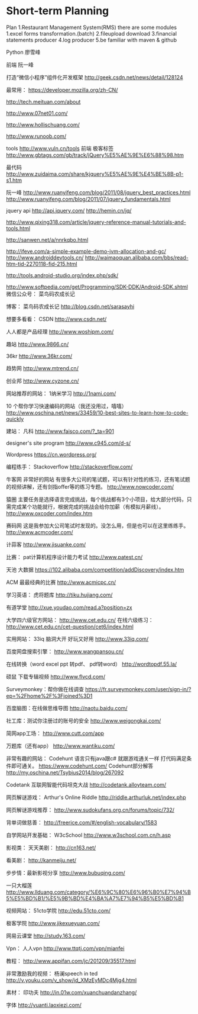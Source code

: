 # Short-term Planning
Plan
1.Restaurant Management System(RMS)
there are some modules
1.excel forms transformation.(batch)
2.fileupload download
3.financial statements producer
4.log producer
5.be familiar with maven & github 

Python 廖雪峰

前端 阮一峰

打造“微信小程序”组件化开发框架
http://geek.csdn.net/news/detail/128124

最常用：
https://developer.mozilla.org/zh-CN/

http://tech.meituan.com/about

http://www.07net01.com/

http://www.hollischuang.com/

http://www.runoob.com/

tools
http://www.vuln.cn/tools
前端
极客标签
http://www.gbtags.com/gb/track/jQuery%E5%AE%9E%E6%88%98.htm


最代码
http://www.zuidaima.com/share/kjquery%E5%AE%9E%E4%BE%8B-p1-s1.htm


阮一峰
http://www.ruanyifeng.com/blog/2011/08/jquery_best_practices.html
http://www.ruanyifeng.com/blog/2011/07/jquery_fundamentals.html


jquery api
http://api.jquery.com/
http://hemin.cn/jq/


http://www.qixing318.com/article/jquery-reference-manual-tutorials-and-tools.html


http://sanwen.net/a/nnrkqbo.html

http://ifeve.com/a-simple-example-demo-jvm-allocation-and-gc/
http://www.androiddevtools.cn/
http://waimaoquan.alibaba.com/bbs/read-htm-tid-2270118-fid-215.html

http://tools.android-studio.org/index.php/sdk/

http://www.softpedia.com/get/Programming/SDK-DDK/Android-SDK.shtml
微信公众号：
菜鸟码农成长记
 
博客：
菜鸟码农成长记
http://blog.csdn.net/sarasayhi
 
 
想要多看看：
CSDN
http://www.csdn.net/
 
人人都是产品经理
http://www.woshipm.com/
 
趣站
http://www.9866.cn/
 
36kr
http://www.36kr.com/
 
趋势网
http://www.mtrend.cn/
 
创业邦
http://www.cyzone.cn/
 
网站推荐的网站：
1纳米学习
http://1nami.com/
 
10 个帮你学习快速编码的网站（我还没用过，嘻嘻）
http://www.oschina.net/news/33459/10-best-sites-to-learn-how-to-code-quickly
 
 
建站：
凡科 
http://www.faisco.com/?_ta=901
 
designer's site program
http://www.c945.com/d-s/
 
Wordpress
https://cn.wordpress.org/
 
编程练手：
Stackoverflow
http://stackoverflow.com/
 
牛客网 非常好的网站 有很多大公司的笔试题，可以有针对性的练习，还有笔试题的视频讲解，还有剑指offer等的练习专题。
http://www.nowcoder.com/
 
猿圈 主要任务是选择语言完成挑战，每个挑战都有3个小项目，给大部分代码，只需完成某个功能就行，根据完成的挑战会给你加薪（有模拟月薪线）。
http://www.oxcoder.com/index.htm
 
赛码网 这是我参加大公司笔试时发现的。没怎么用，但是也可以在这里练练手。
http://www.acmcoder.com/
 
计蒜客
http://www.jisuanke.com/
 
比赛：
pat计算机程序设计能力考试
http://www.patest.cn/
 
天池 大数据
https://102.alibaba.com/competition/addDiscovery/index.htm
 
ACM 最最经典的比赛
http://www.acmicpc.cn/
 
学习英语：
虎将题库
http://tiku.hujiang.com/
 
有道学堂
http://xue.youdao.com/read.a?position=zx
 
大学四六级官方网站：
http://www.cet.edu.cn/
在线六级练习：
http://www.cet.edu.cn/cet-question/cet6/index.html
 
 
实用网站：
33iq 脑洞大开 好玩又好用
http://www.33iq.com/
 
百度网盘搜索引擎：
http://www.wangpansou.cn/
 
在线转换（word excel ppt 转pdf、 pdf转word）
http://wordtopdf.55.la/
 
硕鼠 下载专辑视频
http://www.flvcd.com/
 
Surveymonkey：帮你做在线调查
https://fr.surveymonkey.com/user/sign-in/?ep=%2Fhome%2F%3Fjoined%3D1
 
百度脑图：在线做思维导图
http://naotu.baidu.com/
 
社工库：测试你注册过的账号的安全
http://www.weigongkai.com/
 
简网app工场：
http://www.cutt.com/app
 
万题库（还有app）
http://www.wantiku.com/
 
非常有趣的网站：
Codehunt 语言只有java跟c# 就跟游戏通关一样 打代码满足条件即可通关。
https://www.codehunt.com/
Codehunt部分解答
http://my.oschina.net/Tsybius2014/blog/267092
 
Codetank 互联网智能代码坦克大战
http://codetank.alloyteam.com/
 
网页解谜游戏：
Arthur's Online Riddle
http://riddle.arthurluk.net/index.php
 
网页解谜游戏推荐：
http://www.sudokufans.org.cn/forums/topic/732/
 
背单词做慈善：
http://freerice.com/#/english-vocabulary/1583
 
自学网站开发基础：
W3cSchool
http://www.w3school.com.cn/h.asp
 
影视类：
天天美剧：
http://cn163.net/
 
看美剧：
http://kanmeiju.net/
 
步步情：最新影视分享
http://www.bubuqing.com/
 
一只大榴莲
http://www.llduang.com/category/%E6%9C%80%E6%96%B0%E7%94%B5%E5%BD%B1/%E5%9B%BD%E4%BA%A7%E7%94%B5%E5%BD%B1
 
视频网站：
51cto学院
http://edu.51cto.com/
 
极客学院
http://www.jikexueyuan.com/
 
网易云课堂
http://study.163.com/
 
Vpn：
人人vpn
http://www.ttqtj.com/vpn/mianfei
 
教程：
http://www.appifan.com/jc/201209/35517.html
 
非常激励我的视频：
杨澜speech in ted
http://v.youku.com/v_show/id_XMzEyMDc4Mjg4.html

素材：
印功夫 
http://in.01w.com/xuanchuandanzhang/
 
字体
http://yuanti.laoxiezi.com/
 
 
